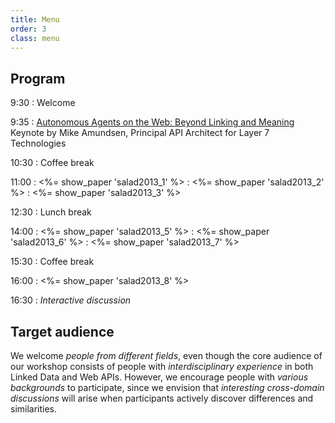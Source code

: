 ```yaml
---
title: Menu
order: 3
class: menu
---
```


## Program

9:30
: Welcome

9:35
: [Autonomous Agents on the Web: Beyond Linking and Meaning](/aperitif/)<br>
Keynote by Mike Amundsen, Principal API Architect for Layer 7 Technologies

10:30
: Coffee break

11:00
: <%= show_paper 'salad2013_1' %>
: <%= show_paper 'salad2013_2' %>
: <%= show_paper 'salad2013_3' %>

12:30
: Lunch break

14:00
: <%= show_paper 'salad2013_5' %>
: <%= show_paper 'salad2013_6' %>
: <%= show_paper 'salad2013_7' %>

15:30
: Coffee break

16:00
: <%= show_paper 'salad2013_8' %>

16:30
: *Interactive discussion*

## Target audience
We welcome *people from different fields*,
even though the core audience of our workshop consists of
people with *interdisciplinary experience* in both Linked Data and Web APIs.
However, we encourage people with *various backgrounds* to participate,
since we envision that *interesting cross-domain discussions* will arise
when participants actively discover differences and similarities.
